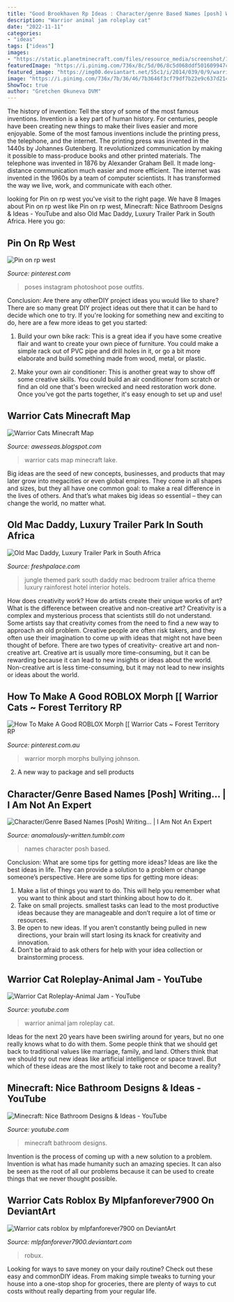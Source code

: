 ```yaml
---
title: "Good Brookhaven Rp Ideas : Character/genre Based Names [posh] Writing..."
description: "Warrior animal jam roleplay cat"
date: "2022-11-11"
categories:
- "ideas"
tags: ["ideas"]
images:
- "https://static.planetminecraft.com/files/resource_media/screenshot/1716/2017-04-19_17325410973622.png"
featuredImage: "https://i.pinimg.com/736x/8c/5d/06/8c5d068ddf501609947c5821de702cf5.jpg"
featured_image: "https://img00.deviantart.net/55c1/i/2014/039/0/9/warrior_cats_roblox_by_mlpfanforever7900-d75nsst.png"
image: "https://i.pinimg.com/736x/7b/36/46/7b3646f3cf79df7b22e9c637d21470d1.jpg"
ShowToc: true
author: "Gretchen Okuneva DVM"
---
```



The history of invention: Tell the story of some of the most famous inventions.
Invention is a key part of human history. For centuries, people have been creating new things to make their lives easier and more enjoyable. Some of the most famous inventions include the printing press, the telephone, and the internet.
The printing press was invented in the 1440s by Johannes Gutenberg. It revolutionized communication by making it possible to mass-produce books and other printed materials. The telephone was invented in 1876 by Alexander Graham Bell. It made long-distance communication much easier and more efficient. The internet was invented in the 1960s by a team of computer scientists. It has transformed the way we live, work, and communicate with each other.

	

		
looking for Pin on rp west you've visit to the right page. We have 8 Images about Pin on rp west like Pin on rp west, Minecraft: Nice Bathroom Designs &amp; Ideas - YouTube and also Old Mac Daddy, Luxury Trailer Park in South Africa. Here you go:
		
    
## Pin On Rp West

<img loading=lazy src="https://i.pinimg.com/736x/7b/36/46/7b3646f3cf79df7b22e9c637d21470d1.jpg" onerror="this.onerror=null;this.src='https://tse4.mm.bing.net/th?id=OIP.aYHnHRAJ928BaILZ4qEO9gHaKY&amp;pid=15.1';" alt="Pin on rp west">

_Source: pinterest.com_

>poses instagram photoshoot pose outfits. 

	

Conclusion: Are there any otherDIY project ideas you would like to share?
There are so many great DIY project ideas out there that it can be hard to decide which one to try. If you're looking for something new and exciting to do, here are a few more ideas to get you started: 
1. Build your own bike rack: This is a great idea if you have some creative flair and want to create your own piece of furniture. You could make a simple rack out of PVC pipe and drill holes in it, or go a bit more elaborate and build something made from wood, metal, or plastic. 

2. Make your own air conditioner: This is another great way to show off some creative skills. You could build an air conditioner from scratch or find an old one that's been wrecked and need restoration work done. Once you've got the parts together, it's easy enough to set up and use!

    
## Warrior Cats Minecraft Map

<img loading=lazy src="https://static.planetminecraft.com/files/resource_media/screenshot/1716/2017-04-19_17325410973622.png" onerror="this.onerror=null;this.src='https://tse3.mm.bing.net/th?id=OIP.ASEEw4srPyvaUwUmAEE8rgHaGP&amp;pid=15.1';" alt="Warrior Cats Minecraft Map">

_Source: awesseas.blogspot.com_

>warrior cats map minecraft lake. 

	

Big ideas are the seed of new concepts, businesses, and products that may later grow into megacities or even global empires. They come in all shapes and sizes, but they all have one common goal: to make a real difference in the lives of others. And that’s what makes big ideas so essential – they can change the world, no matter what.

    
## Old Mac Daddy, Luxury Trailer Park In South Africa

<img loading=lazy src="http://www.freshpalace.com/wp-content/uploads/2013/05/Trailer-Park-South-Africa-Jungle-Themed-Bedroom.jpg" onerror="this.onerror=null;this.src='https://tse4.mm.bing.net/th?id=OIP.fAfLw17AbmTDUQ8JPbFC0wHaE8&amp;pid=15.1';" alt="Old Mac Daddy, Luxury Trailer Park in South Africa">

_Source: freshpalace.com_

>jungle themed park south daddy mac bedroom trailer africa theme luxury rainforest hotel interior hotels. 

	

How does creativity work? How do artists create their unique works of art? What is the difference between creative and non-creative art?
Creativity is a complex and mysterious process that scientists still do not understand. Some artists say that creativity comes from the need to find a new way to approach an old problem. Creative people are often risk takers, and they often use their imagination to come up with ideas that might not have been thought of before. There are two types of creativity- creative art and non-creative art. Creative art is usually more time-consuming, but it can be rewarding because it can lead to new insights or ideas about the world. Non-creative art is less time-consuming, but it may not lead to new insights or ideas about the world.

    
## How To Make A Good ROBLOX Morph [[ Warrior Cats ~ Forest Territory RP

<img loading=lazy src="https://i.pinimg.com/736x/8c/5d/06/8c5d068ddf501609947c5821de702cf5.jpg" onerror="this.onerror=null;this.src='https://tse3.mm.bing.net/th?id=OIP.TY9VhpbI7BHIcGR88UsYqwHaEK&amp;pid=15.1';" alt="How To Make A Good ROBLOX Morph [[ Warrior Cats ~ Forest Territory RP">

_Source: pinterest.com.au_

>warrior morph morphs bullying johnson. 

	

2. A new way to package and sell products

    
## Character/Genre Based Names [Posh] Writing... | I Am Not An Expert

<img loading=lazy src="http://78.media.tumblr.com/0e8abb0e6548372bcf016c7a54980067/tumblr_nb782dYnkB1tkgjt3o3_1280.png" onerror="this.onerror=null;this.src='https://tse1.mm.bing.net/th?id=OIP.Jp8raASQA6ovHngFMpBN1QHaFj&amp;pid=15.1';" alt="Character/Genre Based Names [Posh] Writing... | I Am Not An Expert">

_Source: anomalously-written.tumblr.com_

>names character posh based. 

	

Conclusion: What are some tips for getting more ideas?
Ideas are like the best ideas in life. They can provide a solution to a problem or change someone’s perspective. Here are some tips for getting more ideas:
1. Make a list of things you want to do. This will help you remember what you want to think about and start thinking about how to do it.
2. Take on small projects. smallest tasks can lead to the most productive ideas because they are manageable and don’t require a lot of time or resources.
3. Be open to new ideas. If you aren’t constantly being pulled in new directions, your brain will start losing its knack for creativity and innovation.
4. Don’t be afraid to ask others for help with your idea collection or brainstorming process.

    
## Warrior Cat Roleplay-Animal Jam - YouTube

<img loading=lazy src="https://i.ytimg.com/vi/-eClP8ldCME/maxresdefault.jpg" onerror="this.onerror=null;this.src='https://tse4.mm.bing.net/th?id=OIP.nhtzZCnmnMrOT3gKN6xkMAHaEK&amp;pid=15.1';" alt="Warrior Cat Roleplay-Animal Jam - YouTube">

_Source: youtube.com_

>warrior animal jam roleplay cat. 

	

Ideas for the next 20 years have been swirling around for years, but no one really knows what to do with them. Some people think that we should get back to traditional values like marriage, family, and land. Others think that we should try out new ideas like artificial intelligence or space travel. But which of these ideas are the most likely to take root and become a reality?

    
## Minecraft: Nice Bathroom Designs &amp; Ideas - YouTube

<img loading=lazy src="http://i.ytimg.com/vi/J9TO_pAsVNw/maxresdefault.jpg" onerror="this.onerror=null;this.src='https://tse2.mm.bing.net/th?id=OIP.fCEVHEuPT82c3G7Mp4XOHgHaEK&amp;pid=15.1';" alt="Minecraft: Nice Bathroom Designs &amp; Ideas - YouTube">

_Source: youtube.com_

>minecraft bathroom designs. 

	

Invention is the process of coming up with a new solution to a problem. Invention is what has made humanity such an amazing species. It can also be seen as the root of all our problems because it can be used to create things that we never thought possible.

    
## Warrior Cats Roblox By Mlpfanforever7900 On DeviantArt

<img loading=lazy src="https://img00.deviantart.net/55c1/i/2014/039/0/9/warrior_cats_roblox_by_mlpfanforever7900-d75nsst.png" onerror="this.onerror=null;this.src='https://tse1.mm.bing.net/th?id=OIP.OvqwnA2JoTNYl5m5MKAIcQHaD4&amp;pid=15.1';" alt="Warrior cats roblox by mlpfanforever7900 on DeviantArt">

_Source: mlpfanforever7900.deviantart.com_

>robux. 

	

Looking for ways to save money on your daily routine? Check out these easy and commonDIY ideas. From making simple tweaks to turning your house into a one-stop shop for groceries, there are plenty of ways to cut costs without really departing from your regular life.

